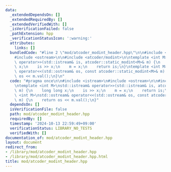 ```yaml
---
data:
  _extendedDependsOn: []
  _extendedRequiredBy: []
  _extendedVerifiedWith: []
  _isVerificationFailed: false
  _pathExtension: hpp
  _verificationStatusIcon: ':warning:'
  attributes:
    links: []
  bundledCode: "#line 2 \"mod/atcoder_modint_header.hpp\"\n\n#include <istream>\n\
    #include <ostream>\n\n#include <atcoder/modint>\n\ntemplate <int M>\nstd::istream&\
    \ operator>>(std::istream& is, atcoder::static_modint<M>& m) {\n    long long\
    \ x;\n    is >> x;\n    m = x;\n    return is;\n}\ntemplate <int M>\nstd::ostream&\
    \ operator<<(std::ostream& os, const atcoder::static_modint<M>& m) {\n    return\
    \ os << m.val();\n}\n"
  code: "#pragma once\n\n#include <istream>\n#include <ostream>\n\n#include <atcoder/modint>\n\
    \ntemplate <int M>\nstd::istream& operator>>(std::istream& is, atcoder::static_modint<M>&\
    \ m) {\n    long long x;\n    is >> x;\n    m = x;\n    return is;\n}\ntemplate\
    \ <int M>\nstd::ostream& operator<<(std::ostream& os, const atcoder::static_modint<M>&\
    \ m) {\n    return os << m.val();\n}"
  dependsOn: []
  isVerificationFile: false
  path: mod/atcoder_modint_header.hpp
  requiredBy: []
  timestamp: '2024-10-13 22:59:49+09:00'
  verificationStatus: LIBRARY_NO_TESTS
  verifiedWith: []
documentation_of: mod/atcoder_modint_header.hpp
layout: document
redirect_from:
- /library/mod/atcoder_modint_header.hpp
- /library/mod/atcoder_modint_header.hpp.html
title: mod/atcoder_modint_header.hpp
---
```

